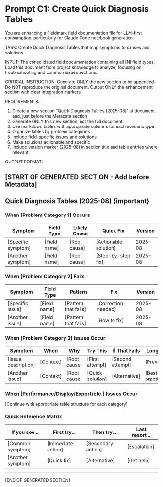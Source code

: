 # Prompt C1: Create Quick Diagnosis Tables

You are enhancing a Fieldmark field documentation file for LLM-first consumption, particularly for Claude Code notebook generation.

TASK: Create Quick Diagnosis Tables that map symptoms to causes and solutions.

INPUT: The consolidated field documentation containing all [N] field types. Load this document from project knowledge to analyze, focusing on troubleshooting and common issues sections.

CRITICAL INSTRUCTION: Generate ONLY the new section to be appended. Do NOT reproduce the original document. Output ONLY the enhancement section with clear integration markers.

REQUIREMENTS:
1. Create a new section "Quick Diagnosis Tables (2025-08)" at document end, just before the Metadata section
2. Generate ONLY this new section, not the full document
3. Use markdown tables with appropriate columns for each scenario type
4. Organize tables by problem categories
5. Include field-specific issues and solutions
6. Make solutions actionable and specific
7. Include version marker (2025-08) in section title and table entries where relevant

OUTPUT FORMAT:

[START OF GENERATED SECTION - Add before Metadata]
---
## Quick Diagnosis Tables (2025-08) {important}

### When [Problem Category 1] Occurs

| Symptom | Field Type | Likely Cause | Quick Fix | Version |
|---------|------------|--------------|-----------|---------|
| [Specific symptom] | [Field name] | [Root cause] | [Actionable solution] | 2025-08 |
| [Another symptom] | [Field name] | [Root cause] | [Step-by-step fix] | 2025-08 |

### When [Problem Category 2] Fails

| Symptom | Field Type | Pattern | Fix | Version |
|---------|------------|---------|-----|---------|
| [Specific issue] | [Field name] | [Pattern that fails] | [Correction needed] | 2025-08 |
| [Another issue] | [Field name] | [Pattern that fails] | [How to fix] | 2025-08 |

### When [Problem Category 3] Issues Occur

| Symptom | When | Why | Try This | If That Fails | Long Term |
|---------|------|-----|----------|---------------|-----------|
| [Issue description] | [Context] | [Root cause] | [First attempt] | [Second attempt] | [Prevention] |
| [Another issue] | [Context] | [Root cause] | [Quick solution] | [Alternative] | [Best practice] |

### When [Performance/Display/Export/etc.] Issues Occur

[Continue with appropriate table structure for each category]

### Quick Reference Matrix

| If you see... | First try... | Then try... | Last resort... |
|---------------|--------------|-------------|----------------|
| [Common symptom] | [Immediate action] | [Secondary action] | [Escalation] |
| [Another symptom] | [Quick fix] | [Alternative] | [Get help] |

---
[END OF GENERATED SECTION]